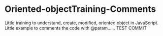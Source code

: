 # Oriented-objectTraining-Comments

Little training to understand, create, modified, oriented object in JavaScript.  
Little example to comments the code with @param......   TEST COMMIT
